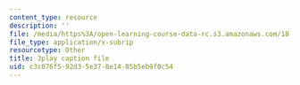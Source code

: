 ```yaml
---
content_type: resource
description: ''
file: /media/https%3A/open-learning-course-data-rc.s3.amazonaws.com/18-217-graph-theory-and-additive-combinatorics-fall-2019/c3c076f592d35e378e1485b5eb9f0c54_9gy-CAwx0Ls.vtt
file_type: application/x-subrip
resourcetype: Other
title: 3play caption file
uid: c3c076f5-92d3-5e37-8e14-85b5eb9f0c54
---
```

